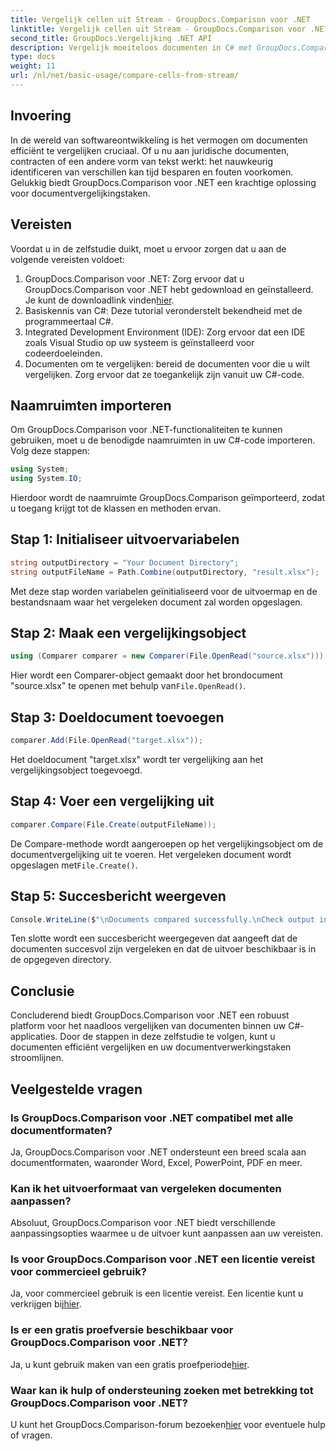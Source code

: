 ```yaml
---
title: Vergelijk cellen uit Stream - GroupDocs.Comparison voor .NET
linktitle: Vergelijk cellen uit Stream - GroupDocs.Comparison voor .NET
second_title: GroupDocs.Vergelijking .NET API
description: Vergelijk moeiteloos documenten in C# met GroupDocs.Comparison voor .NET. Stroomlijn uw documentverwerkingstaken met gemak.
type: docs
weight: 11
url: /nl/net/basic-usage/compare-cells-from-stream/
---
```

## Invoering
In de wereld van softwareontwikkeling is het vermogen om documenten efficiënt te vergelijken cruciaal. Of u nu aan juridische documenten, contracten of een andere vorm van tekst werkt: het nauwkeurig identificeren van verschillen kan tijd besparen en fouten voorkomen. Gelukkig biedt GroupDocs.Comparison voor .NET een krachtige oplossing voor documentvergelijkingstaken.
## Vereisten
Voordat u in de zelfstudie duikt, moet u ervoor zorgen dat u aan de volgende vereisten voldoet:
1.  GroupDocs.Comparison voor .NET: Zorg ervoor dat u GroupDocs.Comparison voor .NET hebt gedownload en geïnstalleerd. Je kunt de downloadlink vinden[hier](https://releases.groupdocs.com/comparison/net/).
2. Basiskennis van C#: Deze tutorial veronderstelt bekendheid met de programmeertaal C#.
3. Integrated Development Environment (IDE): Zorg ervoor dat een IDE zoals Visual Studio op uw systeem is geïnstalleerd voor codeerdoeleinden.
4. Documenten om te vergelijken: bereid de documenten voor die u wilt vergelijken. Zorg ervoor dat ze toegankelijk zijn vanuit uw C#-code.

## Naamruimten importeren
Om GroupDocs.Comparison voor .NET-functionaliteiten te kunnen gebruiken, moet u de benodigde naamruimten in uw C#-code importeren. Volg deze stappen:

```csharp
using System;
using System.IO;
```
Hierdoor wordt de naamruimte GroupDocs.Comparison geïmporteerd, zodat u toegang krijgt tot de klassen en methoden ervan.

## Stap 1: Initialiseer uitvoervariabelen
```csharp
string outputDirectory = "Your Document Directory";
string outputFileName = Path.Combine(outputDirectory, "result.xlsx");
```
Met deze stap worden variabelen geïnitialiseerd voor de uitvoermap en de bestandsnaam waar het vergeleken document zal worden opgeslagen.
## Stap 2: Maak een vergelijkingsobject
```csharp
using (Comparer comparer = new Comparer(File.OpenRead("source.xlsx")))
```
 Hier wordt een Comparer-object gemaakt door het brondocument "source.xlsx" te openen met behulp van`File.OpenRead()`.
## Stap 3: Doeldocument toevoegen
```csharp
comparer.Add(File.OpenRead("target.xlsx"));
```
Het doeldocument "target.xlsx" wordt ter vergelijking aan het vergelijkingsobject toegevoegd.
## Stap 4: Voer een vergelijking uit
```csharp
comparer.Compare(File.Create(outputFileName));
```
 De Compare-methode wordt aangeroepen op het vergelijkingsobject om de documentvergelijking uit te voeren. Het vergeleken document wordt opgeslagen met`File.Create()`.
## Stap 5: Succesbericht weergeven
```csharp
Console.WriteLine($"\nDocuments compared successfully.\nCheck output in {outputDirectory}.");
```
Ten slotte wordt een succesbericht weergegeven dat aangeeft dat de documenten succesvol zijn vergeleken en dat de uitvoer beschikbaar is in de opgegeven directory.

## Conclusie
Concluderend biedt GroupDocs.Comparison voor .NET een robuust platform voor het naadloos vergelijken van documenten binnen uw C#-applicaties. Door de stappen in deze zelfstudie te volgen, kunt u documenten efficiënt vergelijken en uw documentverwerkingstaken stroomlijnen.
## Veelgestelde vragen
### Is GroupDocs.Comparison voor .NET compatibel met alle documentformaten?
Ja, GroupDocs.Comparison voor .NET ondersteunt een breed scala aan documentformaten, waaronder Word, Excel, PowerPoint, PDF en meer.
### Kan ik het uitvoerformaat van vergeleken documenten aanpassen?
Absoluut, GroupDocs.Comparison voor .NET biedt verschillende aanpassingsopties waarmee u de uitvoer kunt aanpassen aan uw vereisten.
### Is voor GroupDocs.Comparison voor .NET een licentie vereist voor commercieel gebruik?
 Ja, voor commercieel gebruik is een licentie vereist. Een licentie kunt u verkrijgen bij[hier](https://purchase.groupdocs.com/buy).
### Is er een gratis proefversie beschikbaar voor GroupDocs.Comparison voor .NET?
 Ja, u kunt gebruik maken van een gratis proefperiode[hier](https://releases.groupdocs.com/).
### Waar kan ik hulp of ondersteuning zoeken met betrekking tot GroupDocs.Comparison voor .NET?
 U kunt het GroupDocs.Comparison-forum bezoeken[hier](https://forum.groupdocs.com/c/comparison/12) voor eventuele hulp of vragen.